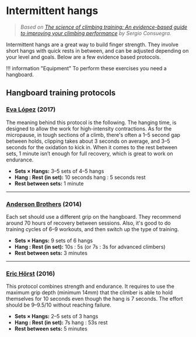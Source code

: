 # Intermittent hangs

> _Based on_ _[The science of climbing training: An evidence-based guide to improving your climbing performance](https://www.adventurebooks.com/products/the-science-of-climbing-training)_ _by Sergio Consuegra._

Intermittent hangs are a great way to build finger strength. They involve short hangs with quick rests in between, and can be adjusted depending on your level and goals. Below are a few evidence based protocols.

!!! information "Equipment"
    To perform these exercises you need a hangboard.


## Hangboard training protocols 

### **[Eva López](https://www.instagram.com/eva_lopez_rivera/) (2017)**

The meaning behind this protocol is the following. The hanging time, is designed to allow the work for high-intensity contractions. As for the micropause, in tough sections of a climb, there's often a 1–5 second gap between holds, clipping takes about 3 seconds on average, and 3–5 seconds for the oxidation to kick in. When it comes to the rest between sets, 1 minute isn’t enough for full recovery, which is great to work on endurance.

* **Sets × Hangs:** 3–5 sets of 4–5 hangs
* **Hang : Rest (in set):** 10 seconds hang : 5 seconds rest
* **Rest between sets:** 1 minute

---

### **[Anderson Brothers](https://rockclimberstrainingmanual.com/) (2014)**

Each set should use a different grip on the hangboard. They recommend around 70 hours of recovery between sessions. Also, it's good to do training cycles of 6–9 workouts, and then switch up the type of training.

* **Sets × Hangs:** 9 sets of 6 hangs
* **Hang : Rest (in set):** 10s : 5s (or 7s : 3s for advanced climbers)
* **Rest between sets:** 3 minutes
---

### **[Eric Hörst](https://trainingforclimbing.com/) (2016)**

This protocol combines strength and endurance. It requires to use the maximum grip depth (minimum 14mm) that the climber is able to hold themselves for 10 seconds even though the hang is 7 seconds. The effort should be 9–9.5/10 without reaching failure. 

* **Sets × Hangs:** 2–5 sets of 3 hangs
* **Hang : Rest (in set):** 7s hang : 53s rest
* **Rest between sets:** 5 minutes